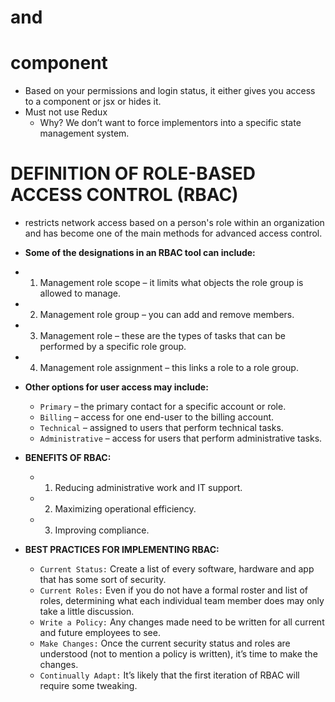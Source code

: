 # <Login /> and <Auth />


# <Auth /> component

  - Based on your permissions and login status, it either gives you access to a component or jsx or hides it.
  - Must not use Redux
    - Why? We don’t want to force implementors into a specific state management system.

# DEFINITION OF ROLE-BASED ACCESS CONTROL (RBAC)
  - restricts network access based on a person's role within an organization and has become one of the main methods for advanced access control. 

  - **Some of the designations in an RBAC tool can include:**

   - 1. Management role scope – it limits what objects the role group is allowed to manage.
   - 2. Management role group – you can add and remove members.
   - 3. Management role – these are the types of tasks that can be performed by a specific role group.
   - 4. Management role assignment – this links a role to a role group.

  - **Other options for user access may include:**
    - `Primary` – the primary contact for a specific account or role.
    - `Billing` – access for one end-user to the billing account.
    - `Technical` – assigned to users that perform technical tasks.
    - `Administrative` – access for users that perform administrative tasks.


  - **BENEFITS OF RBAC:**
    - 1. Reducing administrative work and IT support. 
    - 2. Maximizing operational efficiency.
    - 3. Improving compliance.

  
  - **BEST PRACTICES FOR IMPLEMENTING RBAC:**
    - `Current Status:` Create a list of every software, hardware and app that has some sort of security.
    - `Current Roles:` Even if you do not have a formal roster and list of roles, determining what each individual team member does may only take a little discussion. 
    - `Write a Policy:` Any changes made need to be written for all current and future employees to see.
    - `Make Changes:` Once the current security status and roles are understood (not to mention a policy is written), it’s time to make the changes.
    - `Continually Adapt:` It’s likely that the first iteration of RBAC will require some tweaking. 